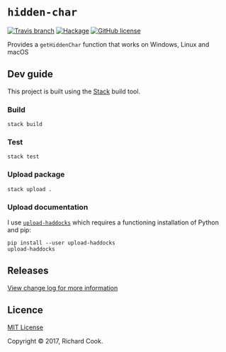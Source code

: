 # `hidden-char`

[![Travis branch](https://img.shields.io/travis/rcook/hidden-char/master.svg)](https://travis-ci.org/rcook/hidden-char)
[![Hackage](https://img.shields.io/hackage/v/hidden-char.svg)](http://hackage.haskell.org/package/hidden-char)
[![GitHub license](https://img.shields.io/badge/license-MIT-blue.svg)](https://raw.githubusercontent.com/rcook/hidden-char/master/LICENSE)

Provides a `getHiddenChar` function that works on Windows, Linux and macOS

## Dev guide

This project is built using the [Stack][stack] build tool.

### Build

```
stack build
```

### Test

```
stack test
```

### Upload package

```
stack upload .
```

### Upload documentation

I use [`upload-haddocks`][upload-haddocks] which requires a functioning installation of Python and pip:

```
pip install --user upload-haddocks
upload-haddocks
```

## Releases

[View change log for more information][change-log]

## Licence

[MIT License][licence]

Copyright &copy; 2017, Richard Cook.

[change-log]: CHANGELOG.md
[licence]: LICENSE
[stack]: http://haskellstack.org/
[upload-haddocks]: https://github.com/rcook/upload-haddocks